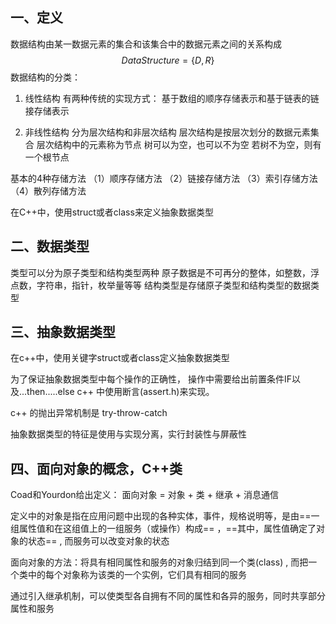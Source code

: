 ## 一、定义

数据结构由某一数据元素的集合和该集合中的数据元素之间的关系构成
$$Data Structure = \{ D,R\}$$
数据结构的分类： 
1. 线性结构
		有两种传统的实现方式：
			基于数组的顺序存储表示和基于链表的链接存储表示
			
2. 非线性结构
	分为层次结构和非层次结构
		 层次结构是按层次划分的数据元素集合 
		 层次结构中的元素称为节点
		 树可以为空，也可以不为空
		 若树不为空，则有一个根节点

基本的4种存储方法
		 （1）顺序存储方法
		 （2）链接存储方法
		 （3）索引存储方法
		 （4）散列存储方法

在C++中，使用struct或者class来定义抽象数据类型


## 二、数据类型

类型可以分为原子类型和结构类型两种
原子数据是不可再分的整体，如整数，浮点数，字符串，指针，枚举量等等
结构类型是存储原子类型和结构类型的数据类型

## 三、抽象数据类型

在c++中，使用关键字struct或者class定义抽象数据类型

为了保证抽象数据类型中每个操作的正确性， 操作中需要给出前置条件IF以及...then.....else
c++ 中使用断言(assert.h)来实现。

c++ 的抛出异常机制是 try-throw-catch

抽象数据类型的特征是使用与实现分离，实行封装性与屏蔽性

## 四、面向对象的概念，C++类

Coad和Yourdon给出定义： 
	面向对象  = 对象 + 类 + 继承 + 消息通信

定义中的对象是指在应用问题中出现的各种实体，事件，规格说明等，是由==一组属性值和在这组值上的一组服务（或操作）构成== ，==其中，属性值确定了对象的状态== , 而服务可以改变对象的状态

面向对象的方法：将具有相同属性和服务的对象归结到同一个类(class) , 而把一个类中的每个对象称为该类的一个实例，它们具有相同的服务

通过引入继承机制，可以使类型各自拥有不同的属性和各异的服务，同时共享部分属性和服务












